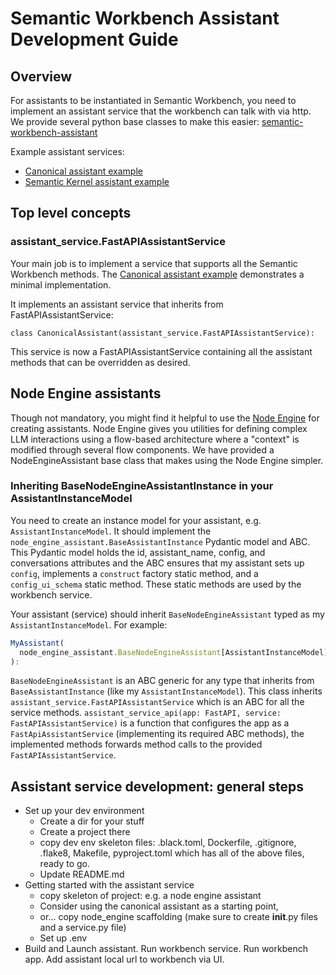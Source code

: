 # Semantic Workbench Assistant Development Guide

## Overview

For assistants to be instantiated in Semantic Workbench, you need to implement an assistant service that the workbench can talk with via http.
We provide several python base classes to make this easier: [semantic-workbench-assistant](../semantic-workbench/v1/service/semantic-workbench-assistant/README.md)

Example assistant services:

- [Canonical assistant example](../semantic-workbench/v1/service/semantic-workbench-assistant/semantic_workbench_assistant/canonical.py)
- [Semantic Kernel assistant example](../examples/semantic-kernel-python/README.md)

## Top level concepts

### assistant_service.FastAPIAssistantService

Your main job is to implement a service that supports all the Semantic Workbench methods. The [Canonical assistant example](../semantic-workbench/v1/service/semantic-workbench-assistant/semantic_workbench_assistant/canonical.py) demonstrates a minimal implementation.

It implements an assistant service that inherits from FastAPIAssistantService:

`class CanonicalAssistant(assistant_service.FastAPIAssistantService):`

This service is now a FastAPIAssistantService containing all the assistant methods that can be overridden as desired.

## Node Engine assistants

Though not mandatory, you might find it helpful to use the [Node Engine](https://github.com/microsoft/nodeengine) for creating assistants.
Node Engine gives you utilities for defining complex LLM interactions using a flow-based architecture where a "context" is modified through several flow components.
We have provided a NodeEngineAssistant base class that makes using the Node Engine simpler.

### Inheriting BaseNodeEngineAssistantInstance in your AssistantInstanceModel

You need to create an instance model for your assistant, e.g. `AssistantInstanceModel`.
It should implement the `node_engine_assistant.BaseAssistantInstance` Pydantic model and ABC.
This Pydantic model holds the id, assistant_name, config, and conversations attributes and the ABC ensures that my assistant sets up `config`, implements a `construct` factory static method, and a `config_ui_schema` static method.
These static methods are used by the workbench service.

Your assistant (service) should inherit `BaseNodeEngineAssistant` typed as my `AssistantInstanceModel`.
For example:

```jsx
MyAssistant(
  node_engine_assistant.BaseNodeEngineAssistant[AssistantInstanceModel]
):
```

`BaseNodeEngineAssistant` is an ABC generic for any type that inherits from `BaseAssistantInstance` (like my `AssistantInstanceModel`).
This class inherits `assistant_service.FastAPIAssistantService` which is an ABC for all the service methods.
`assistant_service_api(app: FastAPI, service: FastAPIAssistantService)` is a function that configures the app as a `FastApiAssistantService` (implementing its required ABC methods), the implemented methods forwards method calls to the provided `FastAPIAssistantService`.

## Assistant service development: general steps

- Set up your dev environment
  - Create a dir for your stuff
  - Create a project there
  - copy dev env skeleton files: .black.toml, Dockerfile, .gitignore, .flake8, Makefile, pyproject.toml which has all of the above files, ready to go.
  - Update README.md
- Getting started with the assistant service
  - copy skeleton of project: e.g. a node engine assistant
  - Consider using the canonical assistant as a starting point,
  - or... copy node_engine scaffolding (make sure to create **init**.py files and a service.py file)
  - Set up .env
- Build and Launch assistant. Run workbench service. Run workbench app. Add assistant local url to workbench via UI.
